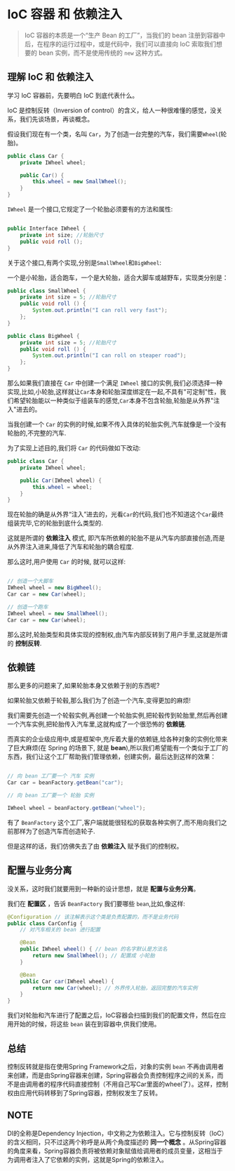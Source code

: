 # IoC 容器 和 依赖注入

> IoC 容器的本质是一个“生产 Bean 的工厂”，当我们的 bean 注册到容器中后，在程序的运行过程中，或是代码中，我们可以直接向 IoC 索取我们想要的 bean 实例，而不是使用传统的 `new` 这种方式。

## 理解 IoC 和 依赖注入

学习 IoC 容器前，先要明白 IoC 到底代表什么。

IoC 是控制反转（Inversion of control）的含义，给人一种很难懂的感觉，没关系，我们先谈场景，再谈概念。

假设我们现在有一个类，名叫 `Car`，为了创造一台完整的汽车，我们需要`Wheel`(轮胎)。

```java
public class Car {
    private IWheel wheel;

    public Car() {
        this.wheel = new SmallWheel();
    }
}
```

`IWheel` 是一个接口,它规定了一个轮胎必须要有的方法和属性: 

```java

public Interface IWheel {
    private int size; //轮胎尺寸
    public void roll ();
}

```

关于这个接口,有两个实现,分别是`SmallWheel`和`BigWheel`:

一个是小轮胎，适合跑车，一个是大轮胎，适合大脚车或越野车，实现类分别是：

```java
public class SmallWheel {
    private int size = 5; //轮胎尺寸
    public void roll () {
        System.out.println("I can roll very fast");
    };
}
```

```java
public class BigWheel {
    private int size = 5; //轮胎尺寸
    public void roll () {
        System.out.println("I can roll on steaper road");
    };
}
```

那么如果我们直接在 `Car` 中创建一个满足 `IWheel` 接口的实例,我们必须选择一种实现,比如,小轮胎,这样就让`Car`本身和轮胎深度绑定在一起,不具有"可定制"性，我们希望轮胎能以一种类似于组装车的感觉,`Car`本身不包含轮胎,轮胎是从外界"注入"进去的。

当我创建一个 `Car` 的实例的时候,如果不传入具体的轮胎实例,汽车就像是一个没有轮胎的,不完整的汽车.

为了实现上述目的,我们将 `Car` 的代码做如下改动:

```java
public class Car {
    private IWheel wheel;

    public Car(IWheel wheel) {
        this.wheel = wheel;
    }
}
```

现在轮胎的确是从外界“注入”进去的，光看`Car`的代码,我们也不知道这个`Car`最终组装完毕,它的轮胎到底什么类型的.

这就是所谓的 **依赖注入** 模式, 即汽车所依赖的轮胎不是从汽车内部直接创造,而是从外界注入进来,降低了汽车和轮胎的耦合程度.

那么这时,用户使用 `Car` 的时候, 就可以这样:

```java

// 创造一个大脚车
IWheel wheel = new BigWheel();
Car car = new Car(wheel);

// 创造一个跑车
IWheel wheel = new SmallWheel();
Car car = new Car(wheel);

```

那么这时,轮胎类型和具体实现的控制权,由汽车内部反转到了用户手里,这就是所谓的 **控制反转**.

## 依赖链

那么更多的问题来了,如果轮胎本身又依赖于别的东西呢?

如果轮胎又依赖于轮毂,那么我们为了创造一个汽车,变得更加的麻烦!

我们需要先创造一个轮毂实例,再创建一个轮胎实例,把轮毂传到轮胎里,然后再创建一个汽车实例,把轮胎传入汽车里,这就构成了一个很恐怖的 **依赖链**.

而真实的企业级应用中,或是框架中,充斥着大量的依赖链,给各种对象的实例化带来了巨大麻烦(在 Spring 的场景下, 就是 **bean**),所以我们希望能有一个类似于工厂的东西，我们让这个工厂帮助我们管理依赖，创建实例，最后达到这样的效果：

```java

// 向 bean 工厂要一个 汽车 实例
Car car = beanFactory.getBean("car");

// 向 bean 工厂要一个 轮胎 实例

IWheel wheel = beanFactory.getBean("wheel");
```

有了 `BeanFactory` 这个工厂,客户端就能很轻松的获取各种实例了,而不用向我们之前那样为了创造汽车而创造轮子.

但是这样的话，我们仿佛失去了由 **依赖注入** 赋予我们的控制权。

## 配置与业务分离

没关系，这时我们就要用到一种新的设计思想，就是 **配置与业务分离**。

我们在 **配置区** ，告诉 `BeanFactory` 我们要哪些 `bean`,比如,像这样:

```java
@Configuration // 该注解表示这个类是负责配置的，而不是业务代码
public class CarConfig {
    // 对汽车相关的 bean 进行配置

    @Bean
    public IWheel wheel() { // bean 的名字默认是方法名
        return new SmallWheel(); // 配置成 小轮胎
    }

    @Bean
    public Car car(IWheel wheel) {
        return new Car(wheel); // 外界传入轮胎，返回完整的汽车实例
    }
}

```

我们对轮胎和汽车进行了配置之后，IoC容器会扫描到我们的配置文件，然后在应用开始的时候，将这些 `bean` 装在到容器中,供我们使用。

## 总结

控制反转就是指在使用Spring Framework之后，对象的实例 `bean` 不再由调用者来创建，而是由Spring容器来创建，Spring容器会负责控制程序之间的关系，而不是由调用者的程序代码直接控制（不用自己写Car里面的wheel了）。这样，控制权由应用代码转移到了Spring容器，控制权发生了反转。

## NOTE

DI的全称是Dependency Injection，中文称之为依赖注入。它与控制反转（IoC）的含义相同，只不过这两个称呼是从两个角度描述的 **同一个概念** 。从Spring容器的角度来看，Spring容器负责将被依赖对象赋值给调用者的成员变量，这相当于为调用者注入了它依赖的实例，这就是Spring的依赖注入。
